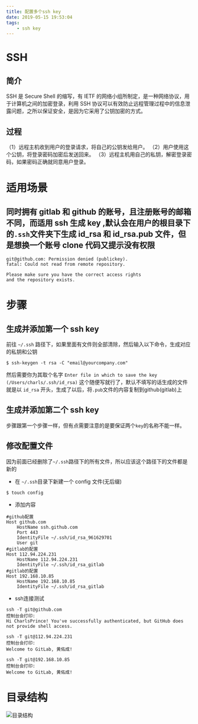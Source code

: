 ```yaml
---
title: 配置多个ssh key
date: 2019-05-15 19:53:04
tags:
    - ssh key
---
```


# SSH
## 简介
SSH 是 Secure Shell 的缩写，有 IETF 的网络小组所制定，是一种网络协议，用于计算机之间的加密登录，利用 SSH 协议可以有效防止远程管理过程中的信息泄露问题，之所以保证安全，是因为它采用了公钥加密的方式。
## 过程
（1）远程主机收到用户的登录请求，将自己的公钥发给用户。
（2）用户使用这个公钥，将登录密码加密后发送回来。
（3）远程主机用自己的私钥，解密登录密码，如果密码正确就同意用户登录。

<!-- more -->

# 适用场景
## 同时拥有 gitlab 和 github 的账号，且注册账号的邮箱不同，而适用 ssh 生成 key ,默认会在用户的根目录下的`.ssh`文件夹下生成 id_rsa 和 id_rsa.pub 文件，但是想换一个账号 clone 代码又提示没有权限
```
git@github.com: Permission denied (publickey).
fatal: Could not read from remote repository.

Please make sure you have the correct access rights
and the repository exists.
```

# 步骤
## 生成并添加第一个 ssh key
前往 `~/.ssh` 路径下，如果里面有文件则全部清除，然后输入以下命令，生成对应的私钥和公钥
```
$ ssh-keygen -t rsa -C "email@yourcompany.com"
```
然后需要你为其取个名字 `Enter file in which to save the key (/Users/charls/.ssh/id_rsa)` 这个随便写就行了，默认不填写的话生成的文件就是以 `id_rsa` 开头，生成了以后，将`.pub`文件的内容复制到github(gitlab)上

## 生成并添加第二个 ssh key
步骤跟第一个步骤一样，但有点需要注意的是要保证两个`key`的名称不能一样。

## 修改配置文件
因为前面已经删除了`~/.ssh`路径下的所有文件，所以应该这个路径下的文件都是新的
- 在 `~/.ssh`目录下新建一个 config 文件(无后缀)

```
$ touch config
```

- 添加内容

```
#github配置
Host github.com
    HostName ssh.github.com
    Port 443
    IdentityFile ~/.ssh/id_rsa_961629701
    User git
#gitlab的配置
Host 112.94.224.231
    HostName 112.94.224.231
    IdentityFile ~/.ssh/id_rsa_gitlab
#gitlab的配置
Host 192.168.10.85
    HostName 192.168.10.85
    IdentityFile ~/.ssh/id_rsa_gitlab
```

- ssh连接测试

```
ssh -T git@github.com
控制台会打印:
Hi CharlsPrince! You've successfully authenticated, but GitHub does not provide shell access.

ssh -T git@112.94.224.231
控制台会打印:
Welcome to GitLab, 黄佑成!

ssh -T git@192.168.10.85
控制台会打印:
Welcome to GitLab, 黄佑成!
```

# 目录结构
![目录结构](https://ws4.sinaimg.cn/large/006tNc79gy1g329zv9f1pj317o0nsdng.jpg)